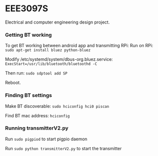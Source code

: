 # EEE3097S
Electrical and computer engineering design project.

### Getting BT working
To get BT working between android app and transmitting RPi:
Run on RPi:
` sudo apt-get install bluez python-bluez`

Modify /etc/systemd/system/dbus-org.bluez.service:
`ExecStart=/usr/lib/bluetooth/bluetoothd -C`

Then run:
`sudo sdptool add SP`

Reboot.

### Finding BT settings
Make BT discoverable:
`sudo hciconfig hci0 piscan`

Find BT mac address:
`hciconfig`

### Running transmitterV2.py
Run `sudo pigpiod` to start pigpio daemon

Run `sudo python transmitterV2.py` to start the transmitter
